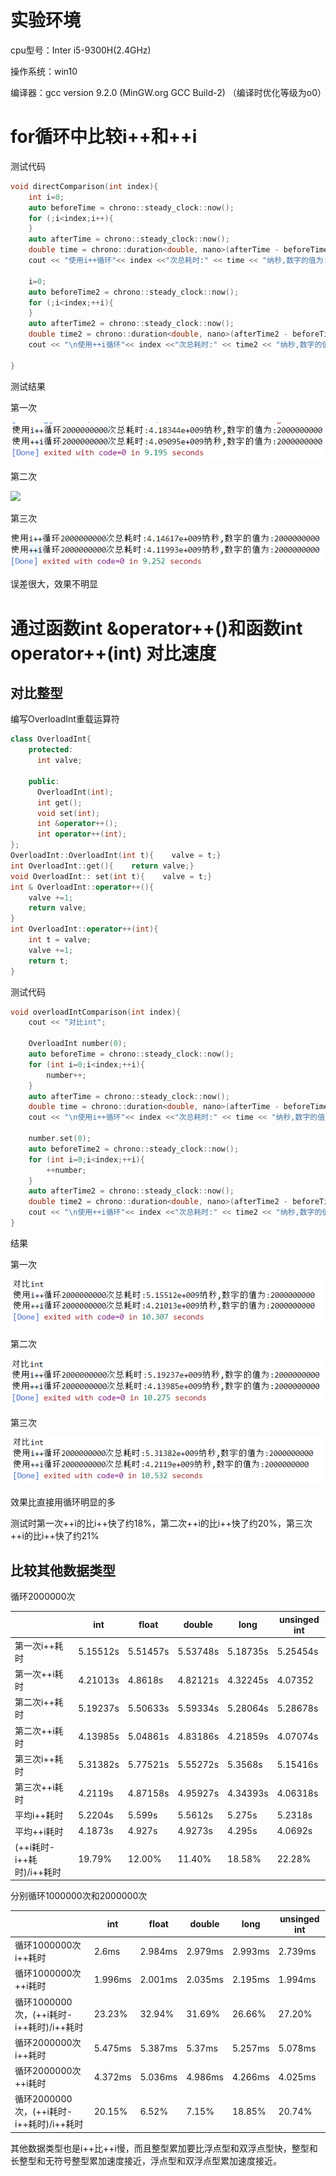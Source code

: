 # 实验环境

cpu型号：Inter i5-9300H(2.4GHz)

操作系统：win10

编译器：gcc version 9.2.0 (MinGW.org GCC Build-2) （编译时优化等级为o0）

# for循环中比较i++和++i

测试代码

```c++
void directComparison(int index){
    int i=0;
    auto beforeTime = chrono::steady_clock::now();
    for (;i<index;i++){
    }
    auto afterTime = chrono::steady_clock::now();
    double time = chrono::duration<double, nano>(afterTime - beforeTime).count();
    cout << "使用i++循环"<< index <<"次总耗时:" << time << "纳秒,数字的值为:" << i;

    i=0;
    auto beforeTime2 = chrono::steady_clock::now();
    for (;i<index;++i){
    }
    auto afterTime2 = chrono::steady_clock::now();
    double time2 = chrono::duration<double, nano>(afterTime2 - beforeTime2).count();
    cout << "\n使用++i循环"<< index <<"次总耗时:" << time2 << "纳秒,数字的值为:" << i;

}
```

测试结果

第一次

![](.\笔记图片\1.png)

第二次

![](E:.\笔记图片\2.png)

第三次

![](.\笔记图片\3.png)

误差很大，效果不明显

# 通过函数int &operator++()和函数int operator++(int) 对比速度

## 对比整型

编写OverloadInt重载运算符

```c++
class OverloadInt{
    protected:
      int valve;

    public:
      OverloadInt(int);
      int get();
      void set(int);
      int &operator++();
      int operator++(int);
};
OverloadInt::OverloadInt(int t){    valve = t;}
int OverloadInt::get(){    return valve;}
void OverloadInt:: set(int t){    valve = t;}
int & OverloadInt::operator++(){
    valve +=1;
    return valve;
}
int OverloadInt::operator++(int){
    int t = valve;
    valve +=1;
    return t;
}
```

测试代码

```c++
void overloadIntComparison(int index){
    cout << "对比int";

    OverloadInt number(0); 
    auto beforeTime = chrono::steady_clock::now();
    for (int i=0;i<index;++i){
        number++;
    }
    auto afterTime = chrono::steady_clock::now();
    double time = chrono::duration<double, nano>(afterTime - beforeTime).count();
    cout << "\n使用i++循环"<< index <<"次总耗时:" << time << "纳秒,数字的值为:" << number.get();

    number.set(0);
    auto beforeTime2 = chrono::steady_clock::now();
    for (int i=0;i<index;++i){
        ++number;
    }
    auto afterTime2 = chrono::steady_clock::now();
    double time2 = chrono::duration<double, nano>(afterTime2 - beforeTime2).count();
    cout << "\n使用++i循环"<< index <<"次总耗时:" << time2 << "纳秒,数字的值为:" << number.get();
}
```

结果

第一次

![](.\笔记图片\4.png)

第二次

![](.\笔记图片\5.png)

第三次

![](.\笔记图片\6.png)

效果比直接用循环明显的多

测试时第一次++i的比i++快了约18%，第二次++i的比i++快了约20%，第三次++i的比i++快了约21%

## 比较其他数据类型

循环2000000次

|                           | int      | float    | double   | long     | unsinged int |
| ------------------------- | -------- | -------- | -------- | -------- | ------------ |
| 第一次i++耗时             | 5.15512s | 5.51457s | 5.53748s | 5.18735s | 5.25454s     |
| 第一次++i耗时             | 4.21013s | 4.8618s  | 4.82121s | 4.32245s | 4.07352      |
| 第二次i++耗时             | 5.19237s | 5.50633s | 5.59334s | 5.28064s | 5.28678s     |
| 第二次++i耗时             | 4.13985s | 5.04861s | 4.83186s | 4.21859s | 4.07074s     |
| 第三次i++耗时             | 5.31382s | 5.77521s | 5.55272s | 5.3568s  | 5.15416s     |
| 第三次++i耗时             | 4.2119s  | 4.87158s | 4.95927s | 4.34393s | 4.06318s     |
| 平均i++耗时               | 5.2204s  | 5.599s   | 5.5612s  | 5.275s   | 5.2318s      |
| 平均++i耗时               | 4.1873s  | 4.927s   | 4.9273s  | 4.295s   | 4.0692s      |
| (++i耗时-i++耗时)/i++耗时 | 19.79%   | 12.00%   | 11.40%   | 18.58%   | 22.28%       |

分别循环1000000次和2000000次

|                                          | int     | float   | double  | long    | unsinged int |
| ---------------------------------------- | ------- | ------- | ------- | ------- | ------------ |
| 循环1000000次i++耗时                     | 2.6ms   | 2.984ms | 2.979ms | 2.993ms | 2.739ms      |
| 循环1000000次++i耗时                     | 1.996ms | 2.001ms | 2.035ms | 2.195ms | 1.994ms      |
| 循环1000000次，(++i耗时-i++耗时)/i++耗时 | 23.23%  | 32.94%  | 31.69%  | 26.66%  | 27.20%       |
| 循环2000000次i++耗时                     | 5.475ms | 5.387ms | 5.37ms  | 5.257ms | 5.078ms      |
| 循环2000000次++i耗时                     | 4.372ms | 5.036ms | 4.986ms | 4.266ms | 4.025ms      |
| 循环2000000次，(++i耗时-i++耗时)/i++耗时 | 20.15%  | 6.52%   | 7.15%   | 18.85%  | 20.74%       |

其他数据类型也是i++比++i慢，而且整型累加要比浮点型和双浮点型快，整型和长整型和无符号整型累加速度接近，浮点型和双浮点型累加速度接近。

